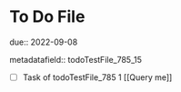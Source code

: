 # To Do File

due:: 2022-09-08

metadatafield:: todoTestFile_785_15

- [ ] Task of todoTestFile_785 1 [[Query me]]
